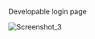 Developable login page

![Screenshot_3](https://github.com/frknmrl/login-page/assets/98642230/b5e38af1-0473-4d57-9ae1-2375fea2afe0)
